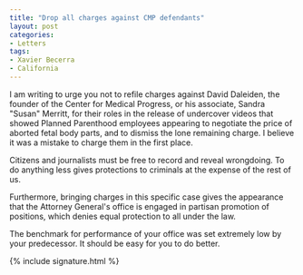 ```yaml
---
title: "Drop all charges against CMP defendants"
layout: post
categories:
- Letters
tags:
- Xavier Becerra
- California
---
```


I am writing to urge you not to refile charges against David Daleiden, the founder of the Center for Medical Progress, or his associate, Sandra "Susan" Merritt, for their roles in the release of undercover videos that showed Planned Parenthood employees appearing to negotiate the price of aborted fetal body parts, and to dismiss the lone remaining charge. I believe it was a mistake to charge them in the first place.

Citizens and journalists must be free to record and reveal wrongdoing. To do anything less gives protections to criminals at the expense of the rest of us.

Furthermore, bringing charges in this specific case gives the appearance that the Attorney General's office is engaged in partisan promotion of positions, which denies equal protection to all under the law.

The benchmark for performance of your office was set extremely low by your predecessor. It should be easy for you to do better.

{% include signature.html %}
